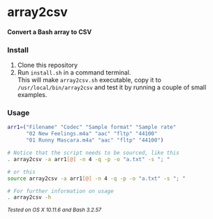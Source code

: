 # array2csv
#### Convert a Bash array to CSV

### Install

1. Clone this repository
2. Run `install.sh` in a command terminal.  
This will make `array2csv.sh` executable, copy it to `/usr/local/bin/array2csv` and test it by running a couple of small examples.


### Usage

```bash
arr1=("Filename" "Codec" "Sample format" "Sample rate" 
      "02 New Feelings.m4a" "aac" "fltp" "44100"
      "01 Runny Mascara.m4a" "aac" "fltp" "44100")

# Notice that the script needs to be sourced, like this
. array2csv -a arr1[@] -n 4 -q -p -o "a.txt" -s "; "

# or this
source array2csv -a arr1[@] -n 4 -q -p -o "a.txt" -s "; "

# For further information on usage
. array2csv -h

```

<sub>_Tested on OS X 10.11.6 and Bash 3.2.57_</sub>


